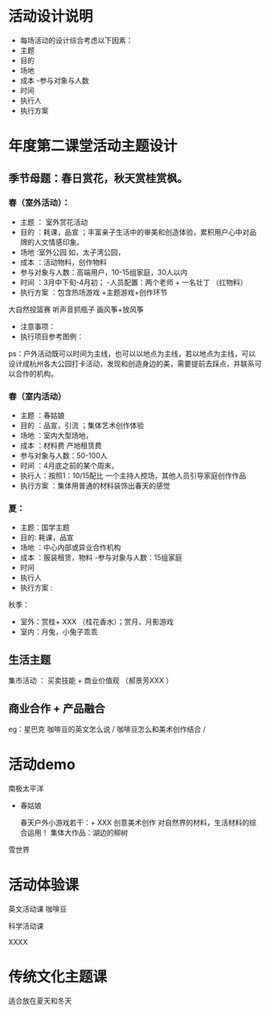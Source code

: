 # 活动设计说明
- 每场活动的设计综合考虑以下因素：
- 主题  
- 目的 
- 场地 
- 成本 
-参与对象与人数
- 时间 
- 执行人
- 执行方案 

# 年度第二课堂活动主题设计

## 季节母题：春日赏花，秋天赏桂赏枫。


### 春（室外活动）：
- 主题 ： 室外赏花活动
- 目的 ：耗课，品宣 ；丰富亲子生活中的审美和创造体验，累积用户心中对品牌的人文情感印象。
- 场地 :室外公园 如，太子湾公园，
- 成本 ：活动物料，创作物料 
- 参与对象与人数：高端用户，10-15组家庭，30人以内
- 时间 ：3月中下旬-4月初；
-人员配置：两个老师 + 一名壮丁 （扛物料）
- 执行方案 ：包含热场游戏 +主题游戏+创作环节 

大自然投篮赛  听声音抓瓶子  画风筝+放风筝  

- 注意事项：
- 执行项目参考图例：



ps：户外活动既可以时间为主线，也可以以地点为主线，若以地点为主线，可以设计成杭州各大公园打卡活动，发现和创造身边的美，需要提前去踩点，并联系可以合作的机构。

### 春（室内活动）

- 主题  ：春姑娘
- 目的 ：品宣，引流 ；集体艺术创作体验
- 场地 ：室内大型场地，
- 成本  ：材料费 产地租赁费
- 参与对象与人数：50-100人 
- 时间 ：4月底之前的某个周末，
- 执行人：按照1：10/15配比  一个主持人控场，其他人员引导家庭创作作品  
- 执行方案 ：集体用普通的材料装饰出春天的感觉 


### 夏：
- 主题：国学主题
- 目的: 耗课，品宣
- 场地 ：中心内部或异业合作机构 
- 成本 ：服装租赁，物料
-参与对象与人数：15组家庭
- 时间 
- 执行人
- 执行方案 : 



秋季：
- 室外：赏桂+ XXX  （桂花香水）；赏月，月影游戏
- 室内：月兔，小兔子乖乖



## 生活主题  

集市活动 ： 买卖技能 + 商业价值观  （郝景芳XXX ）


## 商业合作 + 产品融合  

eg：星巴克 咖啡豆的英文怎么说 / 咖啡豆怎么和美术创作结合 /




# 活动demo 


南极太平洋  

- 春姑娘 
  
  春天户外小游戏若干：+ XXX
  创意美术创作 对自然界的材料，生活材料的综合运用！
  集体大作品：湖边的柳树   

雪世界  

# 活动体验课

英文活动课 咖啡豆 

科学活动课  

XXXX

# 传统文化主题课 
适合放在夏天和冬天 




